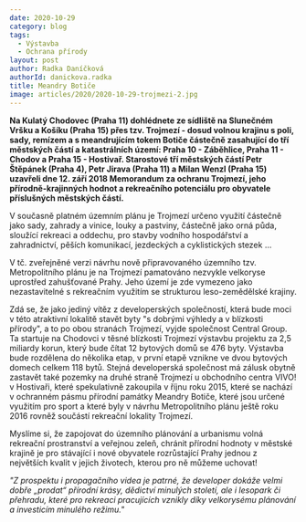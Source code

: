 ```yaml
---
date: 2020-10-29
category: blog
tags: 
  - Výstavba
  - Ochrana přírody
layout: post
author: Radka Daníčková
authorId: danickova.radka
title: Meandry Botiče
image: articles/2020/2020-10-29-trojmezi-2.jpg
---
```


**Na Kulatý Chodovec (Praha 11) dohlédnete ze sídliště na Slunečném Vršku a Košíku (Praha 15) přes tzv. Trojmezí - dosud volnou krajinu s poli, sady, remízem a s meandrujícím tokem Botiče částečně zasahující do tří městských částí a katastrálních území: Praha 10 - Záběhlice, Praha 11 - Chodov a Praha 15 - Hostivař.
Starostové tří městských částí Petr Štěpánek (Praha 4), Petr Jirava (Praha 11) a Milan Wenzl (Praha 15) uzavřeli dne 12. září 2018 Memorandum za ochranu Trojmezí, jeho přírodně-krajinných hodnot a rekreačního potenciálu pro obyvatele příslušných městských částí.**

V současně platném územním plánu je Trojmezí určeno využití částečně jako sady, zahrady a vinice, louky a pastviny, částečně jako orná půda, sloužící rekreaci a oddechu, pro stavby vodního hospodářství a zahradnictví, pěších komunikací, jezdeckých a cyklistických stezek ... 

V tč. zveřejněné verzi návrhu nově připravovaného územního tzv. Metropolitního plánu je na Trojmezí pamatováno nezvykle velkoryse uprostřed zahušťované Prahy. Jeho území je zde vymezeno jako nezastavitelné s rekreačním využitím se strukturou leso-zemědělské krajiny. 

Zdá se, že jako jediný vítěz z developerských společností, která bude moci v této atraktivní lokalitě stavět byty "s dobrými výhledy a v blízkosti přírody", a to po obou stranách Trojmezí, vyjde společnost Central Group. Ta startuje na Chodovci v těsné blízkosti Trojmezí výstavbu projektu za 2,5 miliardy korun, který bude čítat 12 bytových domů se 476 byty. Výstavba bude rozdělena do několika etap, v první etapě vznikne ve dvou bytových domech celkem 118 bytů.
Stejná developerská společnost má zálusk obytně zastavět také pozemky na druhé straně Trojmezí u obchodního centra VIVO! v Hostivaři, které spekulativně zakoupila v říjnu roku 2015, které se nachází v ochranném pásmu přírodní památky Meandry Botiče, které jsou určené využitím pro sport a které byly v návrhu Metropolitního plánu ještě roku 2016 rovněž součástí rekreační lokality Trojmezí.

Myslíme si, že zapojovat do územního plánování a urbanismu volná rekreační prostranství a veřejnou zeleň, chránit přírodní hodnoty v městské krajině je pro stávající i nové obyvatele rozrůstající Prahy jednou z největších kvalit v jejich životech, kterou pro ně můžeme uchovat!

*"Z prospektu i propagačního videa je patrné, že developer dokáže velmi dobře „prodat“ přírodní krásy, dědictví minulých století, ale i lesopark či přehradu, které pro rekreaci pracujících vznikly díky velkorysému plánování a investicím minulého režimu."*

